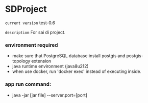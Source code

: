 # SDProject

`current version` test-0.6

`description` For sai di project.

### environment required

* make sure that PostgreSQL database install postgis and postgis-topology extension
* java runtime environment (java8u212)
* when use docker, run 'docker exec' instead of executing inside.

### app run command:

* java -jar [jar file] --server.port=[port]